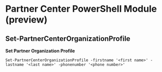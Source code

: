 # Partner Center PowerShell Module (preview) #

## Set-PartnerCenterOrganizationProfile ##

**Set Partner Organization Profile**

    Set-PartnerCenterOrganizationProfile -firstname '<first name>' -lastname '<last name>' -phonenumber '<phone number>'
